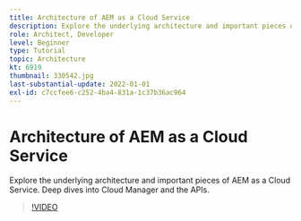 ```yaml
---
title: Architecture of AEM as a Cloud Service
description: Explore the underlying architecture and important pieces of AEM as a Cloud Service. Deep dives into Cloud Manager and the APIs.
role: Architect, Developer
level: Beginner
type: Tutorial
topic: Architecture
kt: 6919
thumbnail: 330542.jpg
last-substantial-update: 2022-01-01
exl-id: c7ccfee6-c252-4ba4-831a-1c37b36ac964
---
```

# Architecture of AEM as a Cloud Service

Explore the underlying architecture and important pieces of AEM as a Cloud Service. Deep dives into Cloud Manager and the APIs.

>[!VIDEO](https://video.tv.adobe.com/v/330542/?quality=12&learn=on)
